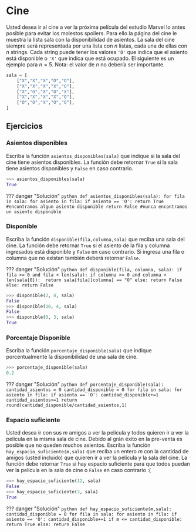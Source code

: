 # Cine

Usted desea ir al cine a ver la próxima película del estudio Marvel lo antes posible para evitar los molestos spoilers. Para ello la página del cine le muestra la lista sala con la disponibilidad de asientos. La sala del cine siempre será representada por una lista con $n$ listas, cada una de ellas con $n$ strings. Cada string puede tener los valores ``'O'`` que indica que el asiento está disponible o ``'X'`` que indica que está ocupado. 
El siguiente es un ejemplo para $n=5$. Nota: el valor de $n$ no debería ser importante.

```python
sala = [
    ["X","X","X","O","O"],
    ["X","X","X","X","O"],
    ["X","O","X","O","X"],
    ["X","X","X","X","O"],
    ["O","O","X","O","O"],
]
```

## Ejercicios

### Asientos disponibles

Escriba la función `asientos_disponibles(sala)` que indique si la sala del cine tiene asientos disponibles. La función debe retornar `True` si la sala tiene asientos disponibles y `False` en caso contrario.

```python
>>> asientos_disponibles(sala)
True
```

??? danger "Solución"
    ```python
    def asientos_disponibles(sala):
        for fila in sala:
            for asiento in fila:
                if asiento == 'O':
                    return True #encontramos algun asiento disponible
        return False #nunca encontramos un asiento disponible
    ```

### Disponible

Escriba la función `disponible(fila,columna,sala)` que reciba una sala del cine. La función debe retornar `True` si el asiento de la fila y columna ingresados está disponible y `False` en caso contrario. Si ingresa una fila o columna que no existan también deberá retornar `False`.

??? danger "Solución"
    ```python
    def disponible(fila, columna, sala):
        if fila >= 0 and fila < len(sala):
            if columna >= 0 and columna < len(sala[0]): 
                return sala[fila][columna] == "O"
            else:
                return False
        else:
            return False
    ```

```python
>>> disponible(2, 4, sala)
False
>>> disponible(10, 4, sala)
False
>>> disponible(0, 3, sala)
True
```

### Porcentaje Disponible

Escriba la función `porcentaje_disponible(sala)` que indique porcentualmente la disponibilidad de una sala de cine.

```python
>>> porcentaje_disponible(sala)
0.2
```

??? danger "Solución"
    ```python
    def porcentaje_disponible(sala):
        cantidad_asientos = 0
        cantidad_disponible = 0
        for fila in sala:
            for asiento in fila:
                if asiento == 'O':
                    cantidad_disponible+=1
                cantidad_asientos+=1
        return round(cantidad_disponible/cantidad_asientos,1)
    ```

### Espacio suficiente

Usted desea ir con sus $m$ amigos a ver la película y todos quieren ir a ver la película en la misma sala de cine. Debido al grán éxito en la pre-venta es posible que no queden muchos asientos. Escriba la función `hay_espacio_suficiente(m,sala)` que reciba un entero $m$ con la cantidad de amigos (usted incluido) que quieren ir a ver la película y la sala del cine. La función debe retornar `True` si hay espacio suficiente para que todos puedan ver la película en la sala de cine o `False` en caso contrario :(

```python
>>> hay_espacio_suficiente(12, sala)
False
>>> hay_espacio_suficiente(3, sala)
True
```

??? danger "Solución"
    ```python
    def hay_espacio_suficiente(m,sala):
        cantidad_disponible = 0
        for fila in sala:
            for asiento in fila:
                if asiento == 'O':
                    cantidad_disponible+=1
        if m <= cantidad_disponible:
            return True
        else:
            return False
    ```